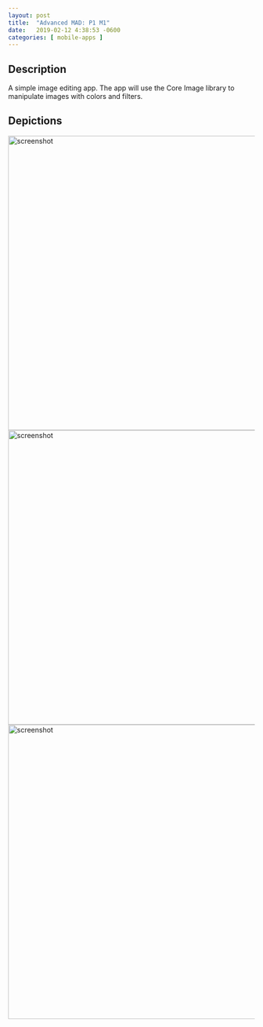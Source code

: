 ```yaml
---
layout: post
title:  "Advanced MAD: P1 M1"
date:   2019-02-12 4:38:53 -0600
categories: [ mobile-apps ]
---
```


## Description

A simple image editing app. The app will use the Core Image library to manipulate images with colors and filters.

## Depictions


<img src="{{ site.baseurl }}/assets/image/mobile-apps/amad-p1-m1-03.jpeg" alt="screenshot" style="height:600px;"/>
<img src="{{ site.baseurl }}/assets/image/mobile-apps/amad-p1-m1-02.jpeg" alt="screenshot" style="height:600px;"/>
<img src="{{ site.baseurl }}/assets/image/mobile-apps/amad-p1-m1-01.jpeg" alt="screenshot" style="height:600px;"/>